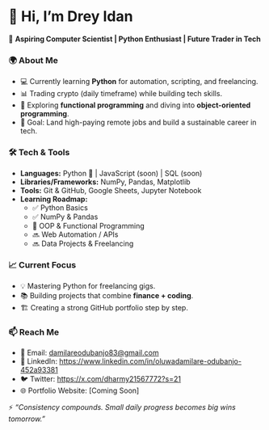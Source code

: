 # 👋 Hi, I’m Drey Idan  

🚀 **Aspiring Computer Scientist | Python Enthusiast | Future Trader in Tech**  

### 🌍 About Me  
- 💻 Currently learning **Python** for automation, scripting, and freelancing.  
- 📊 Trading crypto (daily timeframe) while building tech skills.  
- 🧩 Exploring **functional programming** and diving into **object-oriented programming**.  
- 🎯 Goal: Land high-paying remote jobs and build a sustainable career in tech.  

### 🛠️ Tech & Tools  
- **Languages:** Python 🐍 | JavaScript (soon) | SQL (soon)  
- **Libraries/Frameworks:** NumPy, Pandas, Matplotlib  
- **Tools:** Git & GitHub, Google Sheets, Jupyter Notebook  
- **Learning Roadmap:**  
  - ✅ Python Basics  
  - ✅ NumPy & Pandas  
  - 🚧 OOP & Functional Programming  
  - 🔜 Web Automation / APIs  
  - 🔜 Data Projects & Freelancing  

### 📈 Current Focus  
- 💡 Mastering Python for freelancing gigs.  
- 📚 Building projects that combine **finance + coding**.  
- 🏗️ Creating a strong GitHub portfolio step by step. 

### 📫 Reach Me  
- 📧 Email: damilareodubanjo83@gmail.com  
- 💼 LinkedIn: https://www.linkedin.com/in/oluwadamilare-odubanjo-452a93381
- 🐦 Twitter: https://x.com/dharmy21567772?s=21
- 🌐 Portfolio Website: [Coming Soon]  

⚡ *“Consistency compounds. Small daily progress becomes big wins tomorrow.”*  
